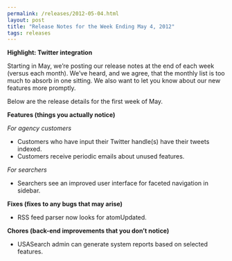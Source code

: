 ```yaml
---
permalink: /releases/2012-05-04.html
layout: post
title: "Release Notes for the Week Ending May 4, 2012"
tags: releases
---
```

<p><strong>Highlight: Twitter integration</strong></p>
<p>Starting in May, we&#8217;re posting our release notes at the end of each week (versus each month). We&#8217;ve heard, and we agree, that the monthly list is too much to absorb in one sitting. We also want to let you know about our new features more promptly.</p>
<p>Below are the release details for the first week of May.</p>
<p><strong>Features (things you actually notice)</strong></p>
<p><em>For agency customers</em></p>
<ul><li>Customers who have input their Twitter handle(s) have their tweets indexed.</li>
<li>Customers receive periodic emails about unused features.</li>
</ul><p><em>For searchers</em></p>
<ul><li>Searchers see an improved user interface for faceted navigation in sidebar.</li>
</ul><p><strong>Fixes (fixes to any bugs that may arise)</strong></p>
<ul><li>RSS feed parser now looks for atomUpdated.</li>
</ul><p><strong>Chores (back-end improvements that you don’t notice)</strong></p>
<ul><li>USASearch admin can generate system reports based on selected features.</li>
</ul>

